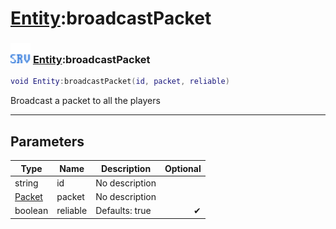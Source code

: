 # [Entity](../entity/README.md):broadcastPacket

### <img src="../../.gitbook/assets/server.png" width="32" height="32" /> [Entity](../entity/README.md):broadcastPacket

```lua
void Entity:broadcastPacket(id, packet, reliable)
```

Broadcast a packet to all the players<br>

-----------------
## Parameters

| Type   | Name | Description | Optional |
| ------ | ---- | ----------- | -------: |
| string | id | No description |   |
| [Packet](../packet/README.md) | packet | No description |   |
| boolean | reliable | Defaults: true | ✔ |
